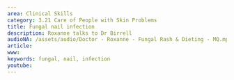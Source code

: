 ```yaml
---
area: Clinical Skills
category: 3.21 Care of People with Skin Problems
title: Fungal nail infection
description: Roxanne talks to Dr Birrell
audioNA: /assets/audio/Doctor - Roxanne - Fungal Rash & Dieting - MQ.mp3
article: 
www: 
keywords: fungal, nail, infection
youtube:
--- 
```

